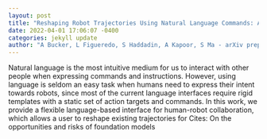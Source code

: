 ```yaml
--- 
layout: post 
title: "Reshaping Robot Trajectories Using Natural Language Commands: A Study of Multi-Modal Data Alignment Using Transformers" 
date: 2022-04-01 17:06:07 -0400 
categories: jekyll update 
author: "A Bucker, L Figueredo, S Haddadin, A Kapoor, S Ma - arXiv preprint arXiv , 2022" 
--- 
```

Natural language is the most intuitive medium for us to interact with other people when expressing commands and instructions. However, using language is seldom an easy task when humans need to express their intent towards robots, since most of the current language interfaces require rigid templates with a static set of action targets and commands. In this work, we provide a flexible language-based interface for human-robot collaboration, which allows a user to reshape existing trajectories for Cites: On the opportunities and risks of foundation models